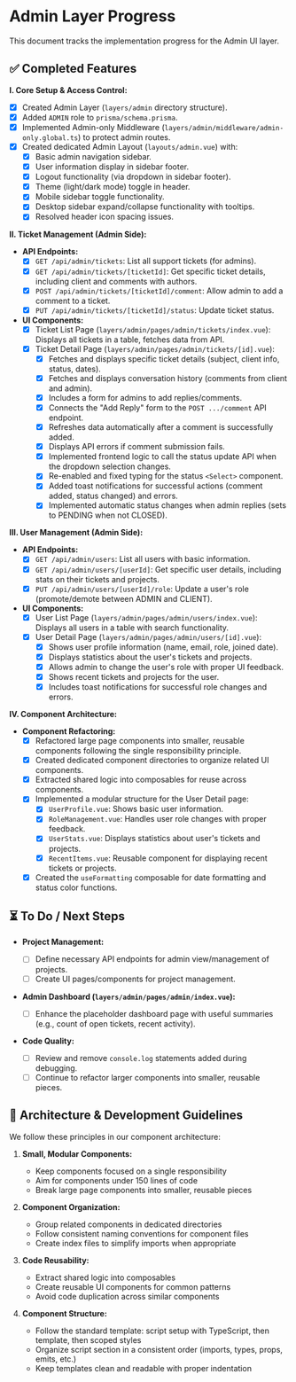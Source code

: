 # Admin Layer Progress

This document tracks the implementation progress for the Admin UI layer.

## ✅ Completed Features

**I. Core Setup & Access Control:**

- [x] Created Admin Layer (`layers/admin` directory structure).
- [x] Added `ADMIN` role to `prisma/schema.prisma`.
- [x] Implemented Admin-only Middleware (`layers/admin/middleware/admin-only.global.ts`) to protect admin routes.
- [x] Created dedicated Admin Layout (`layouts/admin.vue`) with:
  - [x] Basic admin navigation sidebar.
  - [x] User information display in sidebar footer.
  - [x] Logout functionality (via dropdown in sidebar footer).
  - [x] Theme (light/dark mode) toggle in header.
  - [x] Mobile sidebar toggle functionality.
  - [x] Desktop sidebar expand/collapse functionality with tooltips.
  - [x] Resolved header icon spacing issues.

**II. Ticket Management (Admin Side):**

- **API Endpoints:**
  - [x] `GET /api/admin/tickets`: List all support tickets (for admins).
  - [x] `GET /api/admin/tickets/[ticketId]`: Get specific ticket details, including client and comments with authors.
  - [x] `POST /api/admin/tickets/[ticketId]/comment`: Allow admin to add a comment to a ticket.
  - [x] `PUT /api/admin/tickets/[ticketId]/status`: Update ticket status.
- **UI Components:**
  - [x] Ticket List Page (`layers/admin/pages/admin/tickets/index.vue`): Displays all tickets in a table, fetches data from API.
  - [x] Ticket Detail Page (`layers/admin/pages/admin/tickets/[id].vue`):
    - [x] Fetches and displays specific ticket details (subject, client info, status, dates).
    - [x] Fetches and displays conversation history (comments from client and admin).
    - [x] Includes a form for admins to add replies/comments.
    - [x] Connects the "Add Reply" form to the `POST .../comment` API endpoint.
    - [x] Refreshes data automatically after a comment is successfully added.
    - [x] Displays API errors if comment submission fails.
    - [x] Implemented frontend logic to call the status update API when the dropdown selection changes.
    - [x] Re-enabled and fixed typing for the status `<Select>` component.
    - [x] Added toast notifications for successful actions (comment added, status changed) and errors.
    - [x] Implemented automatic status changes when admin replies (sets to PENDING when not CLOSED).

**III. User Management (Admin Side):**

- **API Endpoints:**
  - [x] `GET /api/admin/users`: List all users with basic information.
  - [x] `GET /api/admin/users/[userId]`: Get specific user details, including stats on their tickets and projects.
  - [x] `PUT /api/admin/users/[userId]/role`: Update a user's role (promote/demote between ADMIN and CLIENT).
- **UI Components:**
  - [x] User List Page (`layers/admin/pages/admin/users/index.vue`): Displays all users in a table with search functionality.
  - [x] User Detail Page (`layers/admin/pages/admin/users/[id].vue`):
    - [x] Shows user profile information (name, email, role, joined date).
    - [x] Displays statistics about the user's tickets and projects.
    - [x] Allows admin to change the user's role with proper UI feedback.
    - [x] Shows recent tickets and projects for the user.
    - [x] Includes toast notifications for successful role changes and errors.

**IV. Component Architecture:**

- **Component Refactoring:**
  - [x] Refactored large page components into smaller, reusable components following the single responsibility principle.
  - [x] Created dedicated component directories to organize related UI components.
  - [x] Extracted shared logic into composables for reuse across components.
  - [x] Implemented a modular structure for the User Detail page:
    - [x] `UserProfile.vue`: Shows basic user information.
    - [x] `RoleManagement.vue`: Handles user role changes with proper feedback.
    - [x] `UserStats.vue`: Displays statistics about user's tickets and projects.
    - [x] `RecentItems.vue`: Reusable component for displaying recent tickets or projects.
  - [x] Created the `useFormatting` composable for date formatting and status color functions.

## ⏳ To Do / Next Steps

- **Project Management:**

  - [ ] Define necessary API endpoints for admin view/management of projects.
  - [ ] Create UI pages/components for project management.

- **Admin Dashboard (`layers/admin/pages/admin/index.vue`):**

  - [ ] Enhance the placeholder dashboard page with useful summaries (e.g., count of open tickets, recent activity).

- **Code Quality:**
  - [ ] Review and remove `console.log` statements added during debugging.
  - [ ] Continue to refactor larger components into smaller, reusable pieces.

## 📝 Architecture & Development Guidelines

We follow these principles in our component architecture:

1. **Small, Modular Components:**

   - Keep components focused on a single responsibility
   - Aim for components under 150 lines of code
   - Break large page components into smaller, reusable pieces

2. **Component Organization:**

   - Group related components in dedicated directories
   - Follow consistent naming conventions for component files
   - Create index files to simplify imports when appropriate

3. **Code Reusability:**

   - Extract shared logic into composables
   - Create reusable UI components for common patterns
   - Avoid code duplication across similar components

4. **Component Structure:**
   - Follow the standard template: script setup with TypeScript, then template, then scoped styles
   - Organize script section in a consistent order (imports, types, props, emits, etc.)
   - Keep templates clean and readable with proper indentation

